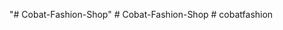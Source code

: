 "# Cobat-Fashion-Shop" 
#   C o b a t - F a s h i o n - S h o p  
 #   c o b a t f a s h i o n  
 